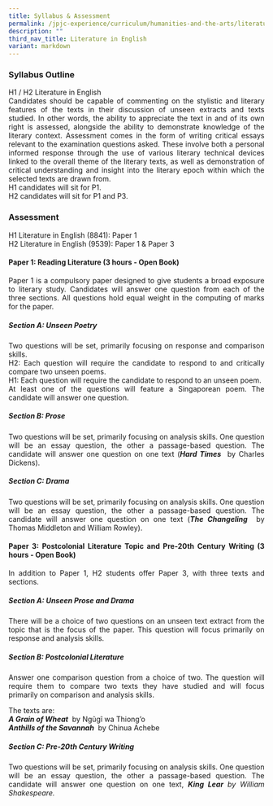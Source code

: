 ```yaml
---
title: Syllabus & Assessment
permalink: /jpjc-experience/curriculum/humanities-and-the-arts/literature/syllabus-and-assessment/
description: ""
third_nav_title: Literature in English
variant: markdown
---
```

<h3><strong>Syllabus Outline</strong></h3>
<div align="justify">
<p>
H1 / H2 Literature in English<br>
Candidates should be capable of commenting on the stylistic and literary features of the texts in their discussion of unseen extracts and texts studied. In other words, the ability to appreciate the text in and of its own right is assessed, alongside the ability to demonstrate knowledge of the literary context. Assessment comes in the form of writing critical essays relevant to the examination questions asked. These involve both a personal informed response through the use of various literary technical devices linked to the overall theme of the literary texts, as well as demonstration of critical understanding and insight into the literary epoch within which the selected texts are drawn from.<br>
H1 candidates will sit for P1.<br>
H2 candidates will sit for P1 and P3.</p>

<h3><strong>Assessment</strong></h3>
<p>
H1 Literature in English (8841): Paper 1<br>
H2 Literature in English (9539): Paper 1 &amp; Paper 3<br></p>
<h4><strong>Paper 1: Reading Literature (3 hours - Open Book)</strong></h4>
<p>
Paper 1 is a compulsory paper designed to give students a broad exposure to literary study. Candidates will answer one question from each of the three sections. All questions hold equal weight in the computing of marks for the paper.</p>

<h5><strong>Section A: Unseen Poetry</strong></h5>
<p>
Two questions will be set, primarily focusing on response and comparison skills.<br>
H2: Each question will require the candidate to respond to and critically compare two unseen poems.<br>
H1: Each question will require the candidate to respond to an unseen poem.<br>
At least one of the questions will feature a Singaporean poem. The candidate will answer one question.</p>

<h5><strong>Section B: Prose</strong></h5>
<p>
Two questions will be set, primarily focusing on analysis skills. One question will be an essay question, the other a passage-based question. The candidate will answer one question on one text (<i><strong>Hard Times</strong></i>&nbsp; by Charles Dickens).</p>

<h5><strong>Section C: Drama</strong></h5>
<p>Two questions will be set, primarily focusing on analysis skills. One question will be an essay question, the other a passage-based question. The candidate will answer one question on one text (<i><strong>The Changeling</strong></i>&nbsp; by Thomas Middleton and William Rowley).</p>

<h4><strong>Paper 3: Postcolonial Literature Topic and Pre-20th Century Writing (3 hours - Open Book)</strong></h4>
<p>In addition to Paper 1, H2 students offer Paper 3, with three texts and sections.

</p><h5><strong>Section A: Unseen Prose and Drama</strong></h5>
<p>There will be a choice of two questions on an unseen text extract from the topic that is the focus of the paper. This question will focus primarily on response and analysis skills.</p>

<h5><strong>Section B: Postcolonial Literature</strong></h5>
<p>Answer one comparison question from a choice of two. The question will require them to compare two texts they have studied and will focus primarily on comparison and analysis skills.</p>
	
<p>The texts are:<br>
<i><strong>A Grain of Wheat</strong></i>&nbsp; by Ngũgĩ wa Thiong’o<br>
<i><strong>Anthills of the Savannah</strong></i>&nbsp; by Chinua Achebe	</p>

<h5><strong>Section C: Pre-20th Century Writing</strong></h5>
<p>Two questions will be set, primarily focusing on analysis skills. One question will be an essay question, the other a passage-based question. The candidate will answer one question on one text, <i><strong>King Lear<i></i></strong><i> by William Shakespeare.</i></i></p>






</div>